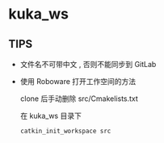 # kuka_ws

## TIPS

 - 文件名不可带中文 , 否则不能同步到 GitLab

 - 使用 Roboware 打开工作空间的方法

    clone 后手动删除 src/Cmakelists.txt

    在 kuka_ws 目录下
    ```
    catkin_init_workspace src
    ```
